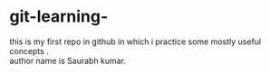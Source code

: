 # git-learning-
this is my first repo in github in which i practice some mostly useful concepts .
<br>
author name is Saurabh kumar.
